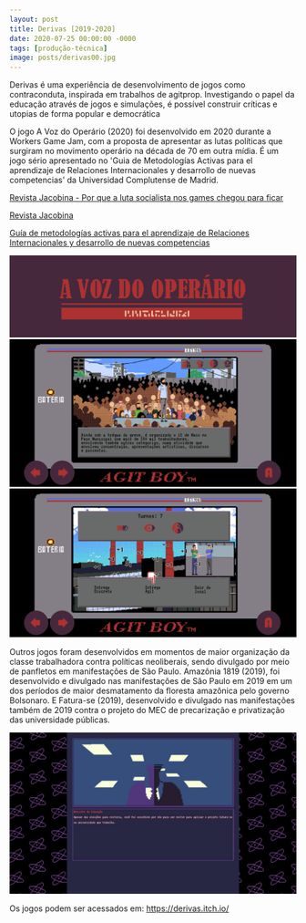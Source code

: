 ```yaml
---
layout: post
title: Derivas [2019-2020]
date: 2020-07-25 00:00:00 -0000
tags: [produção-técnica]
image: posts/derivas00.jpg
---
```


Derivas é uma experiência de desenvolvimento de jogos como contraconduta, inspirada em trabalhos de agitprop. Investigando o papel da educação através de jogos e simulações, é possível construir críticas e utopias de forma popular e democrática

O jogo A Voz do Operário (2020) foi desenvolvido em 2020 durante a Workers Game Jam, com a proposta de apresentar as lutas políticas que surgiram no movimento operário na década de 70 em outra mídia. É um jogo sério apresentado no 'Guia de Metodologías Activas para el aprendizaje de Relaciones Internacionales y desarrollo de nuevas competencias' da Universidad Complutense de Madrid.

<a href="https://jacobin.com.br/2020/10/por-que-a-luta-socialista-nos-games-chegou-para-ficar/">Revista Jacobina - Por que a luta socialista nos games chegou para ficar</a>

<a href="https://jacobin.com.br/2020/09/podemos-trazer-os-gamers-para-o-socialismo/">Revista Jacobina</a>

<a href="https://docta.ucm.es/entities/publication/9de410da-411f-4fec-b65f-866698885a64">
Guía de metodologías activas para el aprendizaje de Relaciones Internacionales y desarrollo de nuevas competencias</a>

![a1]
![a2]
![a3]

Outros jogos foram desenvolvidos em momentos de maior organização da classe trabalhadora contra políticas neoliberais, sendo divulgado por meio de panfletos em manifestações de São Paulo.
Amazônia 1819 (2019), foi desenvolvido e divulgado nas manifestações de Sâo Paulo em 2019 em um dos períodos de maior desmatamento da floresta amazônica pelo governo Bolsonaro. E Fatura-se (2019), desenvolvido e divulgado nas manifestações também de 2019 contra o projeto do MEC de precarização e privatização das universidade públicas.

![a4]

Os jogos podem ser acessados em: https://derivas.itch.io/

[a1]: /assets/img/posts/derivas1.png "Imagem do jogo"
[a2]: /assets/img/posts/derivas2.png "Imagem do jogo"
[a3]: /assets/img/posts/derivas3.png "Imagem do jogo"
[a4]: /assets/img/posts/derivas4.jpg "Imagem do jogo"

